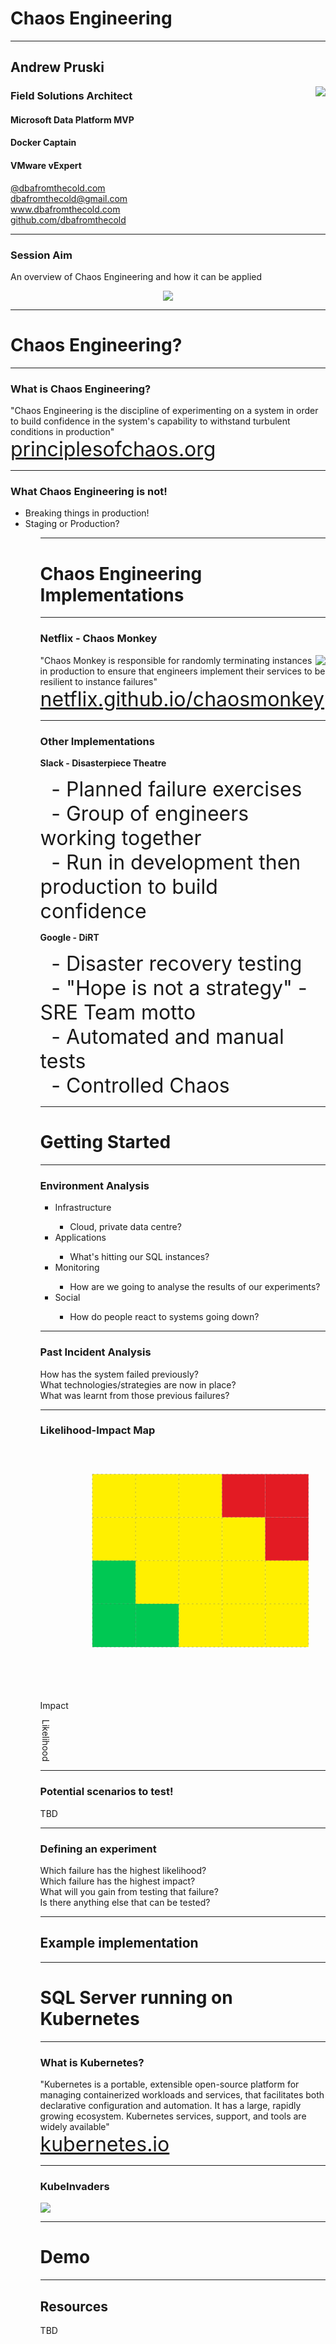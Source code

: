 # Chaos Engineering

---

## Andrew Pruski

<img src="images/apruski.jpg" style="float: right"/>

### Field Solutions Architect
#### Microsoft Data Platform MVP 
#### Docker Captain
#### VMware vExpert

<!-- .slide: style="text-align: left;"> -->
<i class="fa-brands fa-bluesky"></i><a href="https://bsky.app/profile/dbafromthecold.com">  @dbafromthecold.com</a><br>
<i class="fas fa-envelope"></i>  dbafromthecold@gmail.com<br>
<i class="fab fa-wordpress"></i>  www.dbafromthecold.com<br>
<i class="fab fa-github"></i><a href="https://github.com/dbafromthecold">  github.com/dbafromthecold</a>

---

### Session Aim
<!-- .slide: style="text-align: left;"> -->
An overview of Chaos Engineering and how it can be applied

<p align="center">
<img src="images/chaos.gif"/>
</p>

---

# Chaos Engineering?

---

### What is Chaos Engineering?
<!-- .slide: style="text-align: left;"> -->
"Chaos Engineering is the discipline of experimenting on a system in order to build confidence in the system's capability to withstand turbulent conditions in production"<br>
<font size="6"><a href="principlesofchaos.org">principlesofchaos.org</a></font>

---

### What Chaos Engineering is not!
<!-- .slide: style="text-align: left;"> -->
<ul>
<li class="fragment">Breaking things in production!</li>
<li class="fragment">Staging or Production?</li>
<ul>

---

# Chaos Engineering Implementations

---

### Netflix - Chaos Monkey
<!-- .slide: style="text-align: left;"> -->
<img src="images/chaosmonkey.png" style="float: right"/>

"Chaos Monkey is responsible for randomly terminating instances in production to ensure that engineers implement their services to be resilient to instance failures"<br>
<font size="6"><a href="netflix.github.io/chaosmonkey/">netflix.github.io/chaosmonkey</a></font>

---

### Other Implementations
<!-- .slide: style="text-align: left;"> -->
<i class="fab fa-slack"></i><b> Slack - Disasterpiece Theatre</b>

<span style="display: inline-block; width: 2ch;">&#9;</span><font size="6">- Planned failure exercises</font><br>
<span style="display: inline-block; width: 2ch;">&#9;</span><font size="6">- Group of engineers working together</font><br>
<span style="display: inline-block; width: 2ch;">&#9;</span><font size="6">- Run in development then production to build confidence</font>

<i class="fab fa-google"></i><b> Google - DiRT</b>

<span style="display: inline-block; width: 2ch;">&#9;</span><font size="6">- Disaster recovery testing</font><br>
<span style="display: inline-block; width: 2ch;">&#9;</span><font size="6">- "Hope is not a strategy" - SRE Team motto</font><br>
<span style="display: inline-block; width: 2ch;">&#9;</span><font size="6">- Automated and manual tests</font><br>
<span style="display: inline-block; width: 2ch;">&#9;</span><font size="6">- Controlled Chaos</font>

---

# Getting Started

---

### Environment Analysis

<!-- .slide: style="text-align: left;"> -->
<ul>
<li class="fragment">Infrastructure</li>
    <ul>
        <li class="fragment">Cloud, private data centre?</li>
    </ul>
<li class="fragment">Applications</li>
    <ul>
        <li class="fragment">What's hitting our SQL instances?</li>
    </ul>
<li class="fragment">Monitoring</li>
    <ul>
        <li class="fragment">How are we going to analyse the results of our experiments?</li>
    </ul>
<li class="fragment">Social</li>
    <ul>
        <li class="fragment">How do people react to systems going down?</li>
    </ul>
</ul>

---

### Past Incident Analysis
<!-- .slide: style="text-align: left;"> -->
How has the system failed previously?<br>
What technologies/strategies are now in place?<br>
What was learnt from those previous failures?<br>

---

### Likelihood-Impact Map

<!-- Risk matrix (4x5) as inline SVG -->
<svg viewBox="-100 0 660 480" width="560" height="480" xmlns="http://www.w3.org/2000/svg" role="img" aria-label="Risk matrix">
  <!-- grid cells: 4 rows (top→bottom), 5 cols (left→right) -->
  <!-- cell size -->
  <defs><rect id="cell" width="100" height="100" /></defs>

  <!-- row 1 (top) -->
  <use href="#cell" x="20"  y="20"  fill="#fff000"/>
  <use href="#cell" x="120" y="20"  fill="#fff000"/>
  <use href="#cell" x="220" y="20"  fill="#fff000"/>
  <use href="#cell" x="320" y="20"  fill="#e31b23"/>
  <use href="#cell" x="420" y="20"  fill="#e31b23"/>

  <!-- row 2 -->
  <use href="#cell" x="20"  y="120" fill="#fff000"/>
  <use href="#cell" x="120" y="120" fill="#fff000"/>
  <use href="#cell" x="220" y="120" fill="#fff000"/>
  <use href="#cell" x="320" y="120" fill="#fff000"/>
  <use href="#cell" x="420" y="120" fill="#e31b23"/>

  <!-- row 3 -->
  <use href="#cell" x="20"  y="220" fill="#00c853"/>
  <use href="#cell" x="120" y="220" fill="#fff000"/>
  <use href="#cell" x="220" y="220" fill="#fff000"/>
  <use href="#cell" x="320" y="220" fill="#fff000"/>
  <use href="#cell" x="420" y="220" fill="#fff000"/>

  <!-- row 4 (bottom) -->
  <use href="#cell" x="20"  y="320" fill="#00c853"/>
  <use href="#cell" x="120" y="320" fill="#00c853"/>
  <use href="#cell" x="220" y="320" fill="#fff000"/>
  <use href="#cell" x="320" y="320" fill="#fff000"/>
  <use href="#cell" x="420" y="320" fill="#fff000"/>

  <!-- grid lines -->
  <g fill="none" stroke="#555" stroke-dasharray="4 6" opacity="0.5">
    <!-- verticals -->
    <path d="M20 20 V420"/>
    <path d="M120 20 V420"/>
    <path d="M220 20 V420"/>
    <path d="M320 20 V420"/>
    <path d="M420 20 V420"/>
    <path d="M520 20 V420"/>
    <!-- horizontals -->
    <path d="M20 20 H520"/>
    <path d="M20 120 H520"/>
    <path d="M20 220 H520"/>
    <path d="M20 320 H520"/>
    <path d="M20 420 H520"/>
  </g>

  <!-- axes -->
   <text x="380" y="460" text-anchor="middle"
        font-family="Inter, system-ui, -apple-system, Segoe UI, Roboto, Helvetica, Arial, sans-serif"
        font-size="22" fill="#eadfcb">Impact</text>

<text x="0" y="240"
      style="writing-mode: vertical-rl; glyph-orientation-vertical: 0;"
      text-anchor="middle" font-size="22" fill="#eadfcb">Likelihood</text>

  <!-- outline -->
  <rect x="20" y="20" width="500" height="400" fill="none" stroke="#111" stroke-width="2"/>
</svg>

---

### Potential scenarios to test!
<!-- .slide: style="text-align: left;"> -->

TBD

---

### Defining an experiment
<!-- .slide: style="text-align: left;"> -->
Which failure has the highest likelihood?<br>
Which failure has the highest impact?<br>
What will you gain from testing that failure?<br>
Is there anything else that can be tested?

---

## Example implementation

---

# SQL Server running on Kubernetes

---

### What is Kubernetes?
<!-- .slide: style="text-align: left;"> -->
"Kubernetes is a portable, extensible open-source platform for managing containerized workloads and services, that facilitates both declarative configuration and automation. It has a large, rapidly growing ecosystem. Kubernetes services, support, and tools are widely available"<br>
<font size="6"><a href="kubernetes.io">kubernetes.io</a></font>

---

### KubeInvaders

<img src="images/KubeInvaders_75.png" style="float: center"/>

---

# Demo

---

## Resources
<!-- .slide: style="text-align: left;"> -->
TBD
